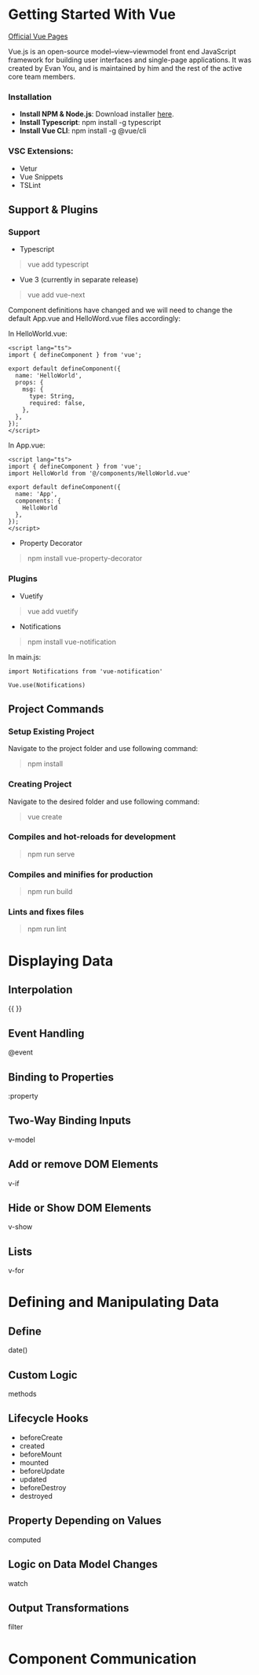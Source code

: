 # Getting Started With Vue

[Official Vue Pages](https://vuejs.org/)

Vue.js is an open-source model–view–viewmodel front end JavaScript framework for building user interfaces and single-page applications. It was created by Evan You, and is maintained by him and the rest of the active core team members.

### Installation

- **Install NPM & Node.js**: Download installer [here](https://nodejs.org/en/download/).
- **Install Typescript**: npm install -g typescript
- **Install Vue CLI**: npm install -g @vue/cli

### VSC Extensions:

- Vetur
- Vue Snippets
- TSLint

## Support & Plugins

### Support

- Typescript

>vue add typescript

- Vue 3 (currently in separate release)

>vue add vue-next

Component definitions have changed and we will need to change the default App.vue and HelloWord.vue files accordingly:

In HelloWorld.vue:

```
<script lang="ts">
import { defineComponent } from 'vue';

export default defineComponent({
  name: 'HelloWorld',
  props: {
    msg: {
      type: String,
      required: false,
    },
  },
});
</script>
```

In App.vue:

```
<script lang="ts">
import { defineComponent } from 'vue';
import HelloWorld from '@/components/HelloWorld.vue'

export default defineComponent({
  name: 'App',
  components: {
    HelloWorld
  },
});
</script>
```

- Property Decorator

>npm install vue-property-decorator

### Plugins

- Vuetify

>vue add vuetify

- Notifications

>npm install vue-notification

In main.js:
```
import Notifications from 'vue-notification'
 
Vue.use(Notifications)
```

## Project Commands

### Setup Existing Project

Navigate to the project folder and use following command:

>npm install

### Creating Project

Navigate to the desired folder and use following command:

>vue create <name>

### Compiles and hot-reloads for development

>npm run serve

### Compiles and minifies for production

>npm run build

### Lints and fixes files

>npm run lint

# Displaying Data

## Interpolation
{{ }}

## Event Handling
@event

## Binding to Properties
:property

## Two-Way Binding Inputs
v-model

## Add or remove DOM Elements
v-if

## Hide or Show DOM Elements
v-show

## Lists
v-for

# Defining and Manipulating Data

## Define
date()

## Custom Logic
methods

## Lifecycle Hooks
- beforeCreate
- created
- beforeMount
- mounted
- beforeUpdate
- updated
- beforeDestroy
- destroyed

## Property Depending on Values
computed

## Logic on Data Model Changes
watch

## Output Transformations
filter

# Component Communication

